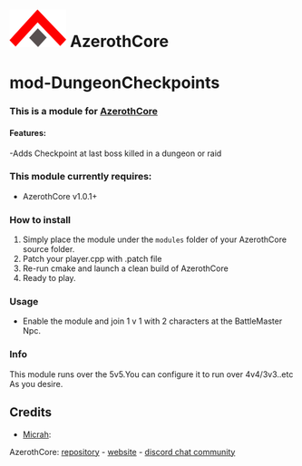 # ![logo](https://raw.githubusercontent.com/azerothcore/azerothcore.github.io/master/images/logo-github.png) AzerothCore
# mod-DungeonCheckpoints
### This is a module for [AzerothCore](http://www.azerothcore.org)

#### Features:
-Adds Checkpoint at last boss killed in a dungeon or raid


### This module currently requires:
- AzerothCore v1.0.1+

### How to install
1. Simply place the module under the `modules` folder of your AzerothCore source folder.
2. Patch your player.cpp with .patch file
3. Re-run cmake and launch a clean build of AzerothCore
4. Ready to play.

### Usage
- Enable the module and join 1 v 1 with 2 characters at the BattleMaster Npc.

### Info
This module runs over the 5v5.You can configure it to run over 4v4/3v3..etc As you desire.


## Credits
* [Micrah](https://github.com/milestorme): 



AzerothCore: [repository](https://github.com/azerothcore) - [website](http://azerothcore.org/) - [discord chat community](https://discord.gg/PaqQRkd)




